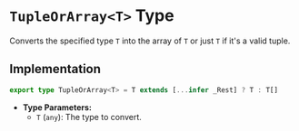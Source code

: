 # **`TupleOrArray<T>` Type**

Converts the specified type `T` into the array of `T` or just `T` if it's a valid tuple.

## Implementation
```ts
export type TupleOrArray<T> = T extends [...infer _Rest] ? T : T[]
```

- **Type Parameters:**
  - `T` (`any`): The type to convert.
